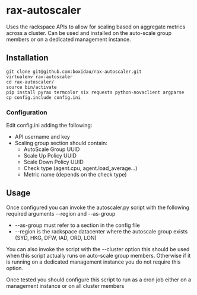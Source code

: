 rax-autoscaler
==============

Uses the rackspace APIs to allow for scaling based on aggregate metrics across a cluster.
Can be used and installed on the auto-scale group members or on a dedicated management instance.

## Installation
```
git clone git@github.com:boxidau/rax-autoscaler.git
virtualenv rax-autoscaler
cd rax-autoscaler/
source bin/activate
pip install pyrax termcolor six requests python-novaclient argparse
cp config.include config.ini
```

### Configuration
Edit config.ini adding the following:
 - API username and key
 - Scaling group section should contain:
    - AutoScale Group UUID
    - Scale Up Policy UUID
    - Scale Down Policy UUID
    - Check type (agent.cpu, agent.load_average...)
    - Metric name (depends on the check type)

## Usage
Once configured you can invoke the autoscaler.py script with the following required arguments --region and --as-group
 - --as-group must refer to a section in the config file
 - --region is the rackspace datacenter where the autoscale group exists (SYD, HKG, DFW, IAD, ORD, LON)

You can also invoke the script with the --cluster option this should be used when this script actually runs on auto-scale group members. Otherwise if it is running on a dedicated management instance you do not require this option.

Once tested you should configure this script to run as a cron job either on a management instance or on all cluster members
